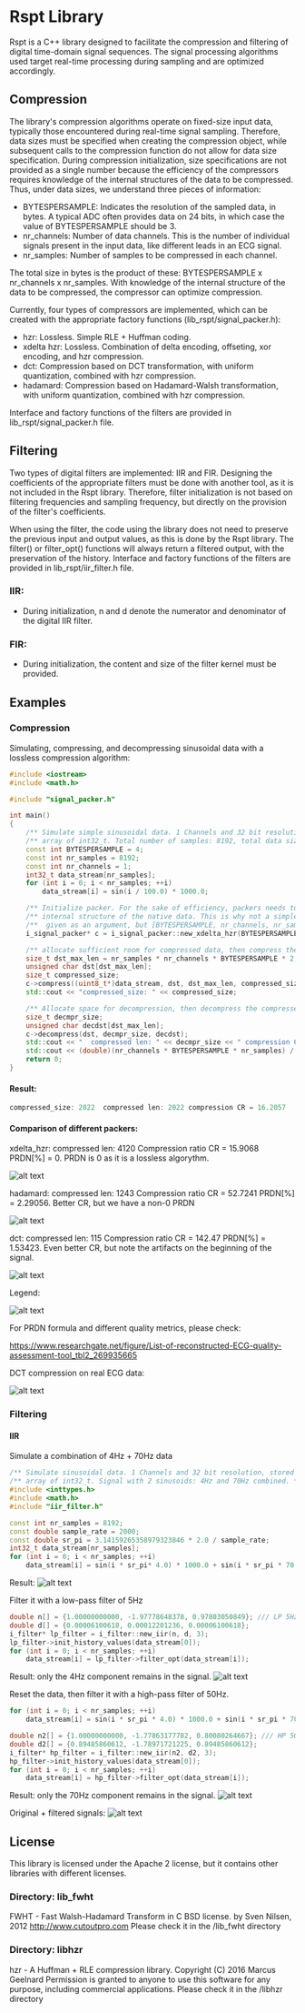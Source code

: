 # Rspt Library

Rspt is a C++ library designed to facilitate the compression and filtering of digital time-domain signal sequences. The signal processing algorithms used target real-time processing during sampling and are optimized accordingly.

## Compression

The library's compression algorithms operate on fixed-size input data, typically those encountered during real-time signal sampling. Therefore, data sizes must be specified when creating the compression object, while subsequent calls to the compression function do not allow for data size specification.
During compression initialization, size specifications are not provided as a single number because the efficiency of the compressors requires knowledge of the internal structures of the data to be compressed. Thus, under data sizes, we understand three pieces of information:
- BYTESPERSAMPLE: Indicates the resolution of the sampled data, in bytes. A typical ADC often provides data on 24 bits, in which case the value of BYTESPERSAMPLE should be 3.
- nr_channels: Number of data channels. This is the number of individual signals present in the input data, like different leads in an ECG signal.
- nr_samples: Number of samples to be compressed in each channel.

The total size in bytes is the product of these: BYTESPERSAMPLE x nr_channels x nr_samples. With knowledge of the internal structure of the data to be compressed, the compressor can optimize compression.

Currently, four types of compressors are implemented, which can be created with the appropriate factory functions (lib_rspt/signal_packer.h):
- hzr: Lossless. Simple RLE + Huffman coding.
- xdelta hzr: Lossless. Combination of delta encoding, offseting, xor encoding, and hzr compression.
- dct: Compression based on DCT transformation, with uniform quantization, combined with hzr compression.
- hadamard: Compression based on Hadamard-Walsh transformation, with uniform quantization, combined with hzr compression.

Interface and factory functions of the filters are provided in lib_rspt/signal_packer.h file.

## Filtering

Two types of digital filters are implemented: IIR and FIR.
Designing the coefficients of the appropriate filters must be done with another tool, as it is not included in the Rspt library. Therefore, filter initialization is not based on filtering frequencies and sampling frequency, but directly on the provision of the filter's coefficients.

When using the filter, the code using the library does not need to preserve the previous input and output values, as this is done by the Rspt library. The filter() or filter_opt() functions will always return a filtered output, with the preservation of the history.
Interface and factory functions of the filters are provided in lib_rspt/iir_filter.h file.

### IIR:
- During initialization, n and d denote the numerator and denominator of the digital IIR filter.

### FIR:
- During initialization, the content and size of the filter kernel must be provided.

## Examples

### Compression

Simulating, compressing, and decompressing sinusoidal data with a lossless compression algorithm:

```cpp
#include <iostream>
#include <math.h>

#include "signal_packer.h"

int main()
{
    /** Simulate simple sinusoidal data. 1 Channels and 32 bit resolution, stored in an */
    /** array of int32_t. Total number of samples: 8192, total data size: 32768 Bytes. */
    const int BYTESPERSAMPLE = 4;
    const int nr_samples = 8192;
    const int nr_channels = 1;
    int32_t data_stream[nr_samples];
    for (int i = 0; i < nr_samples; ++i)
        data_stream[i] = sin(i / 100.0) * 1000.0;

    /** Initialize packer. For the sake of efficiency, packers needs to know about the */
    /** internal structure of the native data. This is why not a simple [size] is */
    /**  given as an argument, but [BYTESPERSAMPLE, nr_channels, nr_samples] */
    i_signal_packer* c = i_signal_packer::new_xdelta_hzr(BYTESPERSAMPLE, nr_channels, nr_samples);

    /** allocate sufficient room for compressed data, then compress the data */
    size_t dst_max_len = nr_samples * nr_channels * BYTESPERSAMPLE * 2;
    unsigned char dst[dst_max_len];
    size_t compressed_size;
    c->compress((uint8_t*)data_stream, dst, dst_max_len, compressed_size);
    std::cout << "compressed_size: " << compressed_size;

    /** Allocate space for decompression, then decompress the compressed data. */
    size_t decmpr_size;
    unsigned char decdst[dst_max_len];
    c->decompress(dst, decmpr_size, decdst);
    std::cout << "  compressed len: " << decmpr_size << " compression CR = ";
    std::cout << (double)(nr_channels * BYTESPERSAMPLE * nr_samples) / decmpr_size << std::endl;
    return 0;
}
```

#### Result:

```cpp
compressed_size: 2022  compressed len: 2022 compression CR = 16.2057
```

#### Comparison of different packers:

xdelta_hzr: compressed len: 4120 Compression ratio CR = 15.9068 PRDN[%] = 0. PRDN is 0 as it is a lossless algorythm.

![alt text](https://github.com/tamask1s/rspt/blob/main/lib_rspt_doc/compression_xdelta_hzr.png)

hadamard: compressed len: 1243 Compression ratio CR = 52.7241 PRDN[%] = 2.29056. Better CR, but we have a non-0 PRDN

![alt text](https://github.com/tamask1s/rspt/blob/main/lib_rspt_doc/compression_hadamard.png)

dct: compressed len: 115 Compression ratio CR = 142.47 PRDN[%] = 1.53423. Even better CR, but note the artifacts on the beginning of the signal.

![alt text](https://github.com/tamask1s/rspt/blob/main/lib_rspt_doc/compression_dct.png)

Legend:

![alt text](https://github.com/tamask1s/rspt/blob/main/lib_rspt_doc/legend_.png)

For PRDN formula and different quality metrics, please check:

https://www.researchgate.net/figure/List-of-reconstructed-ECG-quality-assessment-tool_tbl2_269935665

DCT compression on real ECG data:

![alt text](https://github.com/tamask1s/rspt/blob/main/lib_rspt_doc/compression_dct_ecg.png)

### Filtering

#### IIR

Simulate a combination of 4Hz + 70Hz data

```cpp
/** Simulate sinusoidal data. 1 Channels and 32 bit resolution, stored in an */
/** array of int32_t. Signal with 2 sinusoids: 4Hz and 70Hz combined. */
#include <inttypes.h>
#include <math.h>
#include "iir_filter.h"

const int nr_samples = 8192;
const double sample_rate = 2000;
const double sr_pi = 3.14159265358979323846 * 2.0 / sample_rate;
int32_t data_stream[nr_samples];
for (int i = 0; i < nr_samples; ++i)
    data_stream[i] = sin(i * sr_pi* 4.0) * 1000.0 + sin(i * sr_pi * 70.0) * 1000.0;
```
Result:
![alt text](https://github.com/tamask1s/rspt/blob/main/lib_rspt_doc/filtering_orig.png)

Filter it with a low-pass filter of 5Hz

```cpp
double n[] = {1.00000000000, -1.97778648378, 0.97803050849}; /// LP 5Hz @ 2kSps
double d[] = {0.00006100618, 0.00012201236, 0.00006100618};
i_filter* lp_filter = i_filter::new_iir(n, d, 3);
lp_filter->init_history_values(data_stream[0]);
for (int i = 0; i < nr_samples; ++i)
    data_stream[i] = lp_filter->filter_opt(data_stream[i]);
```

Result: only the 4Hz component remains in the signal.
![alt text](https://github.com/tamask1s/rspt/blob/main/lib_rspt_doc/filtering_lp.png)

Reset the data, then filter it with a high-pass filter of 50Hz.
```cpp
for (int i = 0; i < nr_samples; ++i)
    data_stream[i] = sin(i * sr_pi * 4.0) * 1000.0 + sin(i * sr_pi * 70.0) * 1000.0;

double n2[] = {1.00000000000, -1.77863177782, 0.80080264667}; /// HP 50Hz @ 2kSps
double d2[] = {0.89485860612, -1.78971721225, 0.89485860612};
i_filter* hp_filter = i_filter::new_iir(n2, d2, 3);
hp_filter->init_history_values(data_stream[0]);
for (int i = 0; i < nr_samples; ++i)
    data_stream[i] = hp_filter->filter_opt(data_stream[i]);
```
Result: only the 70Hz component remains in the signal.
![alt text](https://github.com/tamask1s/rspt/blob/main/lib_rspt_doc/filtering_hp.png)

Original + filtered signals:
![alt text](https://github.com/tamask1s/rspt/blob/main/lib_rspt_doc/filtering_hp_all.png)

## License

This library is licensed under the Apache 2 license, but it contains other libraries with different licenses.

### Directory: lib_fwht
 FWHT - Fast Walsh-Hadamard Transform in C
 BSD license.
 by Sven Nilsen, 2012
 http://www.cutoutpro.com
 Please check it in the /lib_fwht directory

### Directory: libhzr 
 hzr - A Huffman + RLE compression library.
 Copyright (C) 2016 Marcus Geelnard
 Permission is granted to anyone to use this software for any purpose, including commercial applications.
 Please check it in the /libhzr directory
